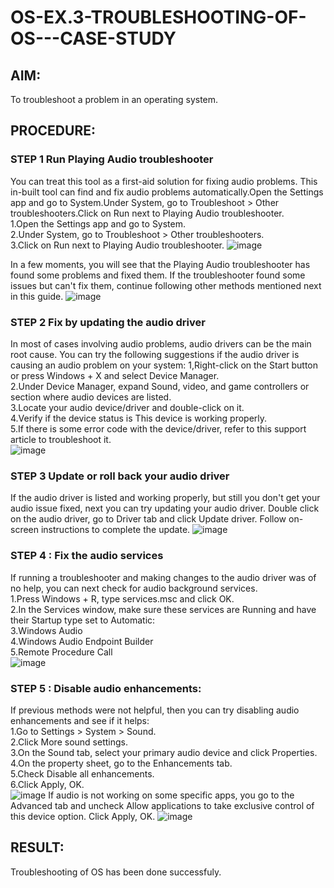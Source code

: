 # OS-EX.3-TROUBLESHOOTING-OF-OS---CASE-STUDY

## AIM:
To troubleshoot a problem in an operating system.

## PROCEDURE:
### STEP 1 Run Playing Audio troubleshooter
You can treat this tool as a first-aid solution for fixing audio problems. This in-built tool can find and fix audio problems automatically.Open the Settings app and go to System.Under System, go to Troubleshoot > Other troubleshooters.Click on Run next to Playing Audio troubleshooter.
<br>
1.Open the Settings app and go to System.
<br>
2.Under System, go to Troubleshoot > Other troubleshooters.
<br>
3.Click on Run next to Playing Audio troubleshooter.
![image](https://github.com/kavinesh8476/OS-EX.3-TROUBLESHOOTING-OF-OS---CASE-STUDY/assets/118466561/98c82390-fc9e-4ba4-8782-a10cbdb21f4f)

In a few moments, you will see that the Playing Audio troubleshooter has found some problems and fixed them. If the troubleshooter found some issues but can't fix them, continue following other methods mentioned next in this guide.
![image](https://github.com/kavinesh8476/OS-EX.3-TROUBLESHOOTING-OF-OS---CASE-STUDY/assets/118466561/d2dcae47-1016-463d-8f7b-e65d6bcf2caf)
### STEP 2 Fix by updating the audio driver
In most of cases involving audio problems, audio drivers can be the main root cause. You can try the following suggestions if the audio driver is causing an audio problem on your system:
1,Right-click on the Start button or press Windows + X and select Device Manager.
<br>
2.Under Device Manager, expand Sound, video, and game controllers or section where audio devices are listed.
<br>
3.Locate your audio device/driver and double-click on it.
<br>
4.Verify if the device status is This device is working properly.
<br>
5.If there is some error code with the device/driver, refer to this support article to troubleshoot it.
<br>
![image](https://github.com/kavinesh8476/OS-EX.3-TROUBLESHOOTING-OF-OS---CASE-STUDY/assets/118466561/370e11a6-227f-424a-9dee-e6e86fc8ead9)
### STEP 3 Update or roll back your audio driver
If the audio driver is listed and working properly, but still you don't get your audio issue fixed, next you can try updating your audio driver. Double click on the audio driver, go to Driver tab and click Update driver. Follow on-screen instructions to complete the update.
![image](https://github.com/kavinesh8476/OS-EX.3-TROUBLESHOOTING-OF-OS---CASE-STUDY/assets/118466561/e537d798-3f88-4273-901f-fd11ad428fb0)
### STEP 4 : Fix the audio services
If running a troubleshooter and making changes to the audio driver was of no help, you can next check for audio background services.
<br>
1.Press Windows + R, type services.msc and click OK.
<br>
2.In the Services window, make sure these services are Running and have their Startup type set to Automatic:
<br>
3.Windows Audio
<br>
4.Windows Audio Endpoint Builder
<br>
5.Remote Procedure Call
<br>
![image](https://github.com/kavinesh8476/OS-EX.3-TROUBLESHOOTING-OF-OS---CASE-STUDY/assets/118466561/230bd01e-ef65-4324-becf-6e5bfe27694a)
### STEP 5 : Disable audio enhancements:
If previous methods were not helpful, then you can try disabling audio enhancements and see if it helps:
<br>
1.Go to Settings > System > Sound.
<br>
2.Click More sound settings.
<br>
3.On the Sound tab, select your primary audio device and click Properties.
<br>
4.On the property sheet, go to the Enhancements tab.
<br>
5.Check Disable all enhancements.
<br>
6.Click Apply, OK.
<br>
![image](https://github.com/kavinesh8476/OS-EX.3-TROUBLESHOOTING-OF-OS---CASE-STUDY/assets/118466561/9608bf89-26a9-49d0-85c4-c69b257292cf)
If audio is not working on some specific apps, you go to the Advanced tab and uncheck Allow applications to take exclusive control of this device option. Click Apply, OK.
![image](https://github.com/kavinesh8476/OS-EX.3-TROUBLESHOOTING-OF-OS---CASE-STUDY/assets/118466561/11581862-7c10-4fdf-b4b2-9d862256fe30)

## RESULT:
Troubleshooting of OS has been done successfuly.

